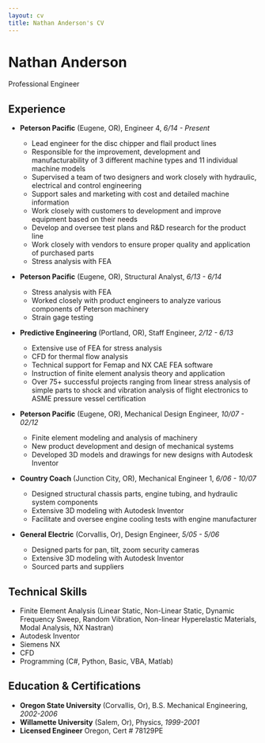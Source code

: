 ```yaml
---
layout: cv
title: Nathan Anderson's CV
---
```

# Nathan Anderson
Professional Engineer



## Experience
- **Peterson Pacific** (Eugene, OR), Engineer 4, _6/14 - Present_
  - Lead engineer for the disc chipper and flail product lines 
  - Responsible for the improvement, development and manufacturability of 3 different machine types and 11 individual machine models
  - Supervised a team of two designers and work closely with hydraulic, electrical and control engineering
  - Support sales and marketing with cost and detailed machine information 
  - Work closely with customers to development and improve equipment based on their needs
  - Develop and oversee test plans and R&D research for the product line
  - Work closely with vendors to ensure proper quality and application of purchased parts
  - Stress analysis with FEA
  
- **Peterson Pacific** (Eugene, OR), Structural Analyst, _6/13 - 6/14_
  - Stress analysis with FEA
  - Worked closely with product engineers to analyze various components of Peterson machinery
  - Strain gage testing
  
- **Predictive Engineering** (Portland, OR), Staff Engineer, _2/12 - 6/13_
  - Extensive use of FEA for stress analysis
  - CFD for thermal flow analysis
  - Technical support for Femap and NX CAE FEA software
  - Instruction of finite element analysis theory and application
  - Over 75+ successful projects ranging from linear stress analysis of simple parts to shock and vibration analysis of flight electronics to ASME pressure vessel certification

- **Peterson Pacific** (Eugene, OR), Mechanical Design Engineer, _10/07 - 02/12_
  - Finite element modeling and analysis of machinery
  - New product development and design of mechanical systems
  - Developed 3D models and drawings for new designs with Autodesk Inventor

- **Country Coach** (Junction City, OR), Mechanical Engineer 1, _6/06 - 10/07_
  - Designed structural chassis parts, engine tubing, and hydraulic system components
  - Extensive 3D modeling with Autodesk Inventor
  - Facilitate and oversee engine cooling tests with engine manufacturer
  
- **General Electric** (Corvallis, Or), Design Engineer, _5/05 - 5/06_
  - Designed parts for pan, tilt, zoom security cameras
  - Extensive 3D modeling with Autodesk Inventor
  - Sourced parts and suppliers

## Technical Skills
- Finite Element Analysis (Linear Static, Non-Linear Static, Dynamic Frequency Sweep, Random Vibration, Non-linear Hyperelastic Materials, Modal Analysis, NX Nastran)
- Autodesk Inventor
- Siemens NX
- CFD
- Programming (C#, Python, Basic, VBA, Matlab)

## Education & Certifications
- **Oregon State University** (Corvallis, Or), B.S. Mechanical Engineering,  _2002-2006_
- **Willamette University** (Salem, Or), Physics, _1999-2001_
- **Licensed Engineer** Oregon, Cert # 78129PE

